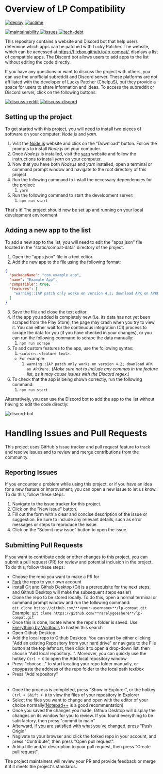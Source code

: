 # Overview of LP Compatibility

[![deploy](https://github.com/Flixbox/lp-compat/actions/workflows/deploy.yml/badge.svg)](https://github.com/Flixbox/lp-compat/actions/workflows/deploy.yml)
[![uptime](https://img.shields.io/uptimerobot/ratio/m792717344-6d627ad71592aa371175f9d6?style=flat&logo=github)](https://stats.uptimerobot.com/kPYMYIk88k)

[![maintainability](https://img.shields.io/codeclimate/maintainability/Flixbox/lp-compat?style=flat&logo=code%20climate)
![issues](https://img.shields.io/codeclimate/issues/Flixbox/lp-compat?style=flat&logo=code%20climate)
![tech-debt](https://img.shields.io/codeclimate/tech-debt/Flixbox/lp-compat?style=flat&logo=code%20climate)
](https://codeclimate.com/github/Flixbox/lp-compat)

This repository contains a website and Discord bot that help users determine which apps can be patched with Lucky Patcher. The website, which can be accessed at https://flixbox.github.io/lp-compat/, displays a list of compatible apps. The Discord bot allows users to add apps to the list without editing the code directly.

If you have any questions or want to discuss the project with others, you can use the unofficial subreddit and Discord server. These platforms are not affiliated with the developer of Lucky Patcher (ChelpuS), but they provide a space for users to share information and ideas. To access the subreddit or Discord server, click on the following buttons:

[![discuss-reddit](https://img.shields.io/static/v1?label=Discuss&message=on%20Reddit&color=FF4500&style=flat&logo=reddit)](https://www.reddit.com/r/luckypatcher/)
[![discuss-discord](https://img.shields.io/static/v1?label=Discuss&message=on%20Discord&color=7289DA&style=flat&logo=discord)](https://discord.gg/RS5ddYf7mw)

## Setting up the project

To get started with this project, you will need to install two pieces of software on your computer: _Node.js_ and _yarn_.

1. Visit the [Node.js](https://nodejs.org/) website and click on the "Download" button. Follow the prompts to install _Node.js_ on your computer.
2. Once _Node.js_ is installed, visit the [yarn](https://yarnpkg.com/) website and follow the instructions to install _yarn_ on your computer.
3. Now that you have both _Node.js_ and _yarn_ installed, open a terminal or command prompt window and navigate to the root directory of this project.
4. Run the following command to install the necessary dependencies for the project:
   1. `yarn`
5. Run the following command to start the development server:
   1. `npm run start`

That's it! The project should now be set up and running on your local development environment.

## Adding a new app to the list

To add a new app to the list, you will need to edit the "apps.json" file located in the "static/compat-data" directory of the project.

1. Open the "apps.json" file in a text editor.
2. Add the new app to the file using the following format:

```json
{
  "packageName": "com.example.app",
  "name": "Example App",
  "compatible": true,
  "features": [
    "warning::IAP patch only works on version 4.2; download APK on APKPure"
  ]
}
```

3. Save the file and close the text editor.
4. If the app you added is completely new (i.e. its data has not yet been scraped from the Play Store), the page may crash when you try to view it. You can either wait for the continuous integration (CI) process to scrape the data for you (if you have checked in your changes), or you can run the following command to scrape the data manually:
   1. `npm run scrape`
5. To add custom features to the app, use the following syntax:
   1. `<color>::<feature text>`.
   - For example:
     1. `warning::IAP patch only works on version 4.2; download APK on APKPure.` (_Make sure not to include any commas in the feature list, as it may cause issues with the Discord regex._)
6. To check that the app is being shown correctly, run the following command:
   1. `npm run start`

Alternatively, you can use the Discord bot to add the app to the list without having to edit the code directly:

![discord-bot](https://img.shields.io/static/v1?label=Discord%20bot%20on&message=Railway&color=blueviolet&style=flat&logo=railway)

# Handling Issues and Pull Requests

This project uses GitHub's issue tracker and pull request feature to track and resolve issues and to review and merge contributions from the community.

## Reporting Issues

If you encounter a problem while using this project, or if you have an idea for a new feature or improvement, you can open a new issue to let us know. To do this, follow these steps:

1. Navigate to the issue tracker for this project.
2. Click on the "New issue" button.
3. Fill out the form with a clear and concise description of the issue or suggestion. Be sure to include any relevant details, such as error messages or steps to reproduce the issue.
4. Click on the "Submit new issue" button to open the issue.

## Submitting Pull Requests

If you want to contribute code or other changes to this project, you can submit a pull request (PR) for review and potential inclusion in the project. To do this, follow these steps:

- Choose the repo you want to make a PR for
- [Fork](https://docs.github.com/en/get-started/quickstart/fork-a-repo) the repo to your own account
- Install [Git](https://git-scm.com/) and [Github Desktop](https://desktop.github.com/) (Git is a prerequisite for the next steps, and Github Desktop will make the subsequent steps easier)
- Clone the repo to be stored locally. To do this, open a normal terminal or command prompt window and run the following command:<br>
  `git clone https://github.com/**<your-username>**/lp-compat.git`<br>
  Example: `git clone https://github.com/**rarelygoeshere**/lp-compat.git`
- Once this is done, locate where the repo's folder is saved. Use [Everything by Voidtools](https://www.voidtools.com/) to hasten this search
- Open Github Desktop.
- Add the local repo to Github Desktop. You can start by either clicking "Add an existing Repository from your hard drive" or navigate to the File button at the top leftmost, then click it to open a drop-down list, then choose "Add local repository...". Moreover, you can quickly use the hotkey `Ctrl + O` to open the Add local repository window
- Press "choose..." to start locating your repo folder manually, or copypaste the address of the repo folder to the local path textbox
- Press "Add repository"
<br><br><br>
- Once the process is completed, press "Show in Explorer", or the hotkey `Ctrl + Shift + D` to view the files of your repository in Explorer
- Select the files you want to change and open with the editor of your choice normally([Notepad++](https://notepad-plus-plus.org/) is a good recommentation)
- Once you saved the changes you made, Github Desktop will display the changes on its window for you to review. If you found everything to be satisfactory, then press "commit to main"
- Afterward, if you are satisfied with what you've changed, press "Push Origin"
- Nagivate to your browser and click the forked repo in your account, and press "Contribute", then press "Open pull request".
- Add a title and/or description to your pull request, then press "Create pull request".

The project maintainers will review your PR and provide feedback or merge it if it meets the project's standards.
